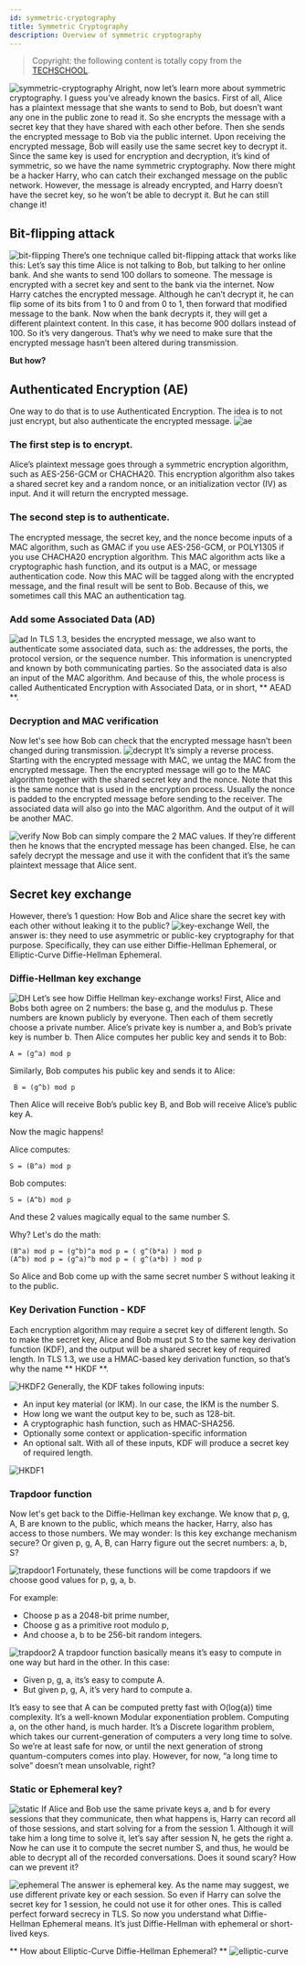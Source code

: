 ```yaml
---
id: symmetric-cryptography
title: Symmetric Cryptography
description: Overview of symmetric cryptography
---
```


> Copyright: the following content is totally copy from the [TECHSCHOOL](https://dev.to/techschoolguru/a-complete-overview-of-ssl-tls-and-its-cryptographic-system-36pd).

![symmetric-cryptography](/img/tls/symmetric-cryptography.png) Alright, now let’s learn more about symmetric cryptography. I guess you’ve already known the basics. First of all, Alice has a plaintext message that she wants to send to Bob, but doesn’t want any one in the public zone to read it. So she encrypts the message with a secret key that they have shared with each other before. Then she sends the encrypted message to Bob via the public internet. Upon receiving the encrypted message, Bob will easily use the same secret key to decrypt it. Since the same key is used for encryption and decryption, it’s kind of symmetric, so we have the name symmetric cryptography. Now there might be a hacker Harry, who can catch their exchanged message on the public network. However, the message is already encrypted, and Harry doesn’t have the secret key, so he won’t be able to decrypt it. But he can still change it!

## Bit-flipping attack

![bit-flipping](/img/tls/bit-flipping.png) There’s one technique called bit-flipping attack that works like this: Let’s say this time Alice is not talking to Bob, but talking to her online bank. And she wants to send 100 dollars to someone. The message is encrypted with a secret key and sent to the bank via the internet. Now Harry catches the encrypted message. Although he can’t decrypt it, he can flip some of its bits from 1 to 0 and from 0 to 1, then forward that modified message to the bank. Now when the bank decrypts it, they will get a different plaintext content. In this case, it has become 900 dollars instead of 100. So it’s very dangerous. That’s why we need to make sure that the encrypted message hasn’t been altered during transmission.

**But how?**

## Authenticated Encryption (AE)

One way to do that is to use Authenticated Encryption. The idea is to not just encrypt, but also authenticate the encrypted message. ![ae](/img/tls/ae.png)

### The first step is to encrypt.

Alice’s plaintext message goes through a symmetric encryption algorithm, such as AES-256-GCM or CHACHA20. This encryption algorithm also takes a shared secret key and a random nonce, or an initialization vector (IV) as input. And it will return the encrypted message.

### The second step is to authenticate.

The encrypted message, the secret key, and the nonce become inputs of a MAC algorithm, such as GMAC if you use AES-256-GCM, or POLY1305 if you use CHACHA20 encryption algorithm. This MAC algorithm acts like a cryptographic hash function, and its output is a MAC, or message authentication code. Now this MAC will be tagged along with the encrypted message, and the final result will be sent to Bob. Because of this, we sometimes call this MAC an authentication tag.

### Add some Associated Data (AD)

![ad](/img/tls/ad.png) In TLS 1.3, besides the encrypted message, we also want to authenticate some associated data, such as: the addresses, the ports, the protocol version, or the sequence number. This information is unencrypted and known by both communicating parties. So the associated data is also an input of the MAC algorithm. And because of this, the whole process is called Authenticated Encryption with Associated Data, or in short, ** AEAD **.

### Decryption and MAC verification

Now let's see how Bob can check that the encrypted message hasn’t been changed during transmission. ![decrypt](/img/tls/decrypt.png) It’s simply a reverse process. Starting with the encrypted message with MAC, we untag the MAC from the encrypted message. Then the encrypted message will go to the MAC algorithm together with the shared secret key and the nonce. Note that this is the same nonce that is used in the encryption process. Usually the nonce is padded to the encrypted message before sending to the receiver. The associated data will also go into the MAC algorithm. And the output of it will be another MAC.

![verify](/img/tls/verify.png) Now Bob can simply compare the 2 MAC values. If they’re different then he knows that the encrypted message has been changed. Else, he can safely decrypt the message and use it with the confident that it’s the same plaintext message that Alice sent.

## Secret key exchange

However, there’s 1 question: How Bob and Alice share the secret key with each other without leaking it to the public? ![key-exchange](/img/tls/key-exchange.png) Well, the answer is: they need to use asymmetric or public-key cryptography for that purpose. Specifically, they can use either Diffie-Hellman Ephemeral, or Elliptic-Curve Diffie-Hellman Ephemeral.

### Diffie-Hellman key exchange

![DH](/img/tls/DH.png) Let’s see how Diffie Hellman key-exchange works! First, Alice and Bobs both agree on 2 numbers: the base g, and the modulus p. These numbers are known publicly by everyone. Then each of them secretly choose a private number. Alice’s private key is number a, and Bob’s private key is number b. Then Alice computes her public key and sends it to Bob:

```
A = (g^a) mod p
```

Similarly, Bob computes his public key and sends it to Alice:

```
 B = (g^b) mod p
```

Then Alice will receive Bob’s public key B, and Bob will receive Alice’s public key A.

Now the magic happens!

Alice computes:

```
S = (B^a) mod p
```

Bob computes:

```
S = (A^b) mod p
```

And these 2 values magically equal to the same number S.

Why? Let's do the math:

```
(B^a) mod p = (g^b)^a mod p = ( g^(b*a) ) mod p
(A^b) mod p = (g^a)^b mod p = ( g^(a*b) ) mod p
```

So Alice and Bob come up with the same secret number S without leaking it to the public.

### Key Derivation Function - KDF

Each encryption algorithm may require a secret key of different length. So to make the secret key, Alice and Bob must put S to the same key derivation function (KDF), and the output will be a shared secret key of required length. In TLS 1.3, we use a HMAC-based key derivation function, so that’s why the name ** HKDF **.

![HKDF2](/img/tls/HKDF2.png) Generally, the KDF takes following inputs:

- An input key material (or IKM). In our case, the IKM is the number S.
- How long we want the output key to be, such as 128-bit.
- A cryptographic hash function, such as HMAC-SHA256.
- Optionally some context or application-specific information
- An optional salt. With all of these inputs, KDF will produce a secret key of required length.

![HKDF1](/img/tls/HKDF1.png)

### Trapdoor function

Now let's get back to the Diffie-Hellman key exchange. We know that p, g, A, B are known to the public, which means the hacker, Harry, also has access to those numbers. We may wonder: Is this key exchange mechanism secure? Or given p, g, A, B, can Harry figure out the secret numbers: a, b, S?

![trapdoor1](/img/tls/trapdoor1.png) Fortunately, these functions will be come trapdoors if we choose good values for p, g, a, b.

For example:

- Choose p as a 2048-bit prime number,
- Choose g as a primitive root modulo p,
- And choose a, b to be 256-bit random integers.

![trapdoor2](/img/tls/trapdoor2.png) A trapdoor function basically means it’s easy to compute in one way but hard in the other. In this case:

- Given p, g, a, its’s easy to compute A.
- But given p, g, A, it’s very hard to compute a.

It’s easy to see that A can be computed pretty fast with O(log(a)) time complexity. It’s a well-known Modular exponentiation problem. Computing a, on the other hand, is much harder. It’s a Discrete logarithm problem, which takes our current-generation of computers a very long time to solve. So we’re at least safe for now, or until the next generation of strong quantum-computers comes into play. However, for now, “a long time to solve” doesn’t mean unsolvable, right?

### Static or Ephemeral key?

![static](/img/tls/static.png) If Alice and Bob use the same private keys a, and b for every sessions that they communicate, then what happens is, Harry can record all of those sessions, and start solving for a from the session 1. Although it will take him a long time to solve it, let’s say after session N, he gets the right a. Now he can use it to compute the secret number S, and thus, he would be able to decrypt all of the recorded conversations. Does it sound scary? How can we prevent it?

![ephemeral](/img/tls/ephemeral.png) The answer is ephemeral key. As the name may suggest, we use different private key or each session. So even if Harry can solve the secret key for 1 session, he could not use it for other ones. This is called perfect forward secrecy in TLS. So now you understand what Diffie-Hellman Ephemeral means. It’s just Diffie-Hellman with ephemeral or short-lived keys.

** How about Elliptic-Curve Diffie-Hellman Ephemeral? ** ![elliptic-curve](/img/tls/elliptic-curve.png)
